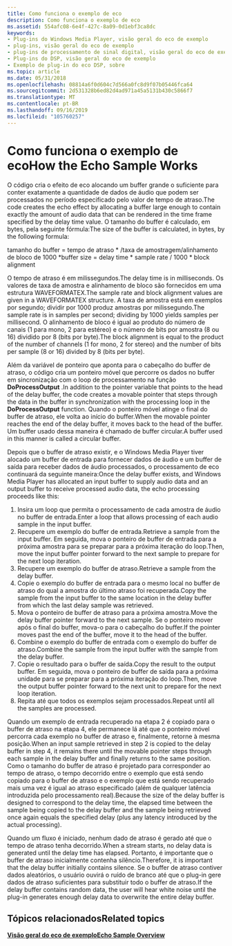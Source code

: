 ```yaml
---
title: Como funciona o exemplo de eco
description: Como funciona o exemplo de eco
ms.assetid: 554afc08-6e4f-427c-8a09-0d1ebf3ca8dc
keywords:
- Plug-ins do Windows Media Player, visão geral do eco de exemplo
- plug-ins, visão geral do eco de exemplo
- plug-ins de processamento de sinal digital, visão geral do eco de exemplo
- Plug-ins do DSP, visão geral do eco de exemplo
- Exemplo de plug-in do eco DSP, sobre
ms.topic: article
ms.date: 05/31/2018
ms.openlocfilehash: 08814a6f0d604c7d566a0fc8d9f07b05446fca64
ms.sourcegitcommit: 2d531328b6ed82d4ad971a45a5131b430c5866f7
ms.translationtype: MT
ms.contentlocale: pt-BR
ms.lasthandoff: 09/16/2019
ms.locfileid: "105760257"
---
```

# <a name="how-the-echo-sample-works"></a><span data-ttu-id="87381-108">Como funciona o exemplo de eco</span><span class="sxs-lookup"><span data-stu-id="87381-108">How the Echo Sample Works</span></span>

<span data-ttu-id="87381-109">O código cria o efeito de eco alocando um buffer grande o suficiente para conter exatamente a quantidade de dados de áudio que podem ser processados no período especificado pelo valor de tempo de atraso.</span><span class="sxs-lookup"><span data-stu-id="87381-109">The code creates the echo effect by allocating a buffer large enough to contain exactly the amount of audio data that can be rendered in the time frame specified by the delay time value.</span></span> <span data-ttu-id="87381-110">O tamanho do buffer é calculado, em bytes, pela seguinte fórmula:</span><span class="sxs-lookup"><span data-stu-id="87381-110">The size of the buffer is calculated, in bytes, by the following formula:</span></span>

<span data-ttu-id="87381-111">tamanho do buffer = tempo de atraso \* /taxa de amostragem/alinhamento de bloco de 1000 \*</span><span class="sxs-lookup"><span data-stu-id="87381-111">buffer size = delay time \* sample rate / 1000 \* block alignment</span></span>

<span data-ttu-id="87381-112">O tempo de atraso é em milissegundos.</span><span class="sxs-lookup"><span data-stu-id="87381-112">The delay time is in milliseconds.</span></span> <span data-ttu-id="87381-113">Os valores de taxa de amostra e alinhamento de bloco são fornecidos em uma estrutura WAVEFORMATEX.</span><span class="sxs-lookup"><span data-stu-id="87381-113">The sample rate and block alignment values are given in a WAVEFORMATEX structure.</span></span> <span data-ttu-id="87381-114">A taxa de amostra está em exemplos por segundo; dividir por 1000 produz amostras por milissegundo.</span><span class="sxs-lookup"><span data-stu-id="87381-114">The sample rate is in samples per second; dividing by 1000 yields samples per millisecond.</span></span> <span data-ttu-id="87381-115">O alinhamento de bloco é igual ao produto do número de canais (1 para mono, 2 para estéreo) e o número de bits por amostra (8 ou 16) dividido por 8 (bits por byte).</span><span class="sxs-lookup"><span data-stu-id="87381-115">The block alignment is equal to the product of the number of channels (1 for mono, 2 for stereo) and the number of bits per sample (8 or 16) divided by 8 (bits per byte).</span></span>

<span data-ttu-id="87381-116">Além da variável de ponteiro que aponta para o cabeçalho do buffer de atraso, o código cria um ponteiro móvel que percorre os dados no buffer em sincronização com o loop de processamento na função **DoProcessOutput** .</span><span class="sxs-lookup"><span data-stu-id="87381-116">In addition to the pointer variable that points to the head of the delay buffer, the code creates a movable pointer that steps through the data in the buffer in synchronization with the processing loop in the **DoProcessOutput** function.</span></span> <span data-ttu-id="87381-117">Quando o ponteiro móvel atinge o final do buffer de atraso, ele volta ao início do buffer.</span><span class="sxs-lookup"><span data-stu-id="87381-117">When the movable pointer reaches the end of the delay buffer, it moves back to the head of the buffer.</span></span> <span data-ttu-id="87381-118">Um buffer usado dessa maneira é chamado de buffer circular.</span><span class="sxs-lookup"><span data-stu-id="87381-118">A buffer used in this manner is called a circular buffer.</span></span>

<span data-ttu-id="87381-119">Depois que o buffer de atraso existir, e o Windows Media Player tiver alocado um buffer de entrada para fornecer dados de áudio e um buffer de saída para receber dados de áudio processados, o processamento de eco continuará da seguinte maneira:</span><span class="sxs-lookup"><span data-stu-id="87381-119">Once the delay buffer exists, and Windows Media Player has allocated an input buffer to supply audio data and an output buffer to receive processed audio data, the echo processing proceeds like this:</span></span>

1.  <span data-ttu-id="87381-120">Insira um loop que permita o processamento de cada amostra de áudio no buffer de entrada.</span><span class="sxs-lookup"><span data-stu-id="87381-120">Enter a loop that allows processing of each audio sample in the input buffer.</span></span>
2.  <span data-ttu-id="87381-121">Recupere um exemplo do buffer de entrada.</span><span class="sxs-lookup"><span data-stu-id="87381-121">Retrieve a sample from the input buffer.</span></span> <span data-ttu-id="87381-122">Em seguida, mova o ponteiro de buffer de entrada para a próxima amostra para se preparar para a próxima iteração do loop.</span><span class="sxs-lookup"><span data-stu-id="87381-122">Then, move the input buffer pointer forward to the next sample to prepare for the next loop iteration.</span></span>
3.  <span data-ttu-id="87381-123">Recupere um exemplo do buffer de atraso.</span><span class="sxs-lookup"><span data-stu-id="87381-123">Retrieve a sample from the delay buffer.</span></span>
4.  <span data-ttu-id="87381-124">Copie o exemplo do buffer de entrada para o mesmo local no buffer de atraso do qual a amostra do último atraso foi recuperada.</span><span class="sxs-lookup"><span data-stu-id="87381-124">Copy the sample from the input buffer to the same location in the delay buffer from which the last delay sample was retrieved.</span></span>
5.  <span data-ttu-id="87381-125">Mova o ponteiro de buffer de atraso para a próxima amostra.</span><span class="sxs-lookup"><span data-stu-id="87381-125">Move the delay buffer pointer forward to the next sample.</span></span> <span data-ttu-id="87381-126">Se o ponteiro mover após o final do buffer, mova-o para o cabeçalho do buffer.</span><span class="sxs-lookup"><span data-stu-id="87381-126">If the pointer moves past the end of the buffer, move it to the head of the buffer.</span></span>
6.  <span data-ttu-id="87381-127">Combine o exemplo do buffer de entrada com o exemplo do buffer de atraso.</span><span class="sxs-lookup"><span data-stu-id="87381-127">Combine the sample from the input buffer with the sample from the delay buffer.</span></span>
7.  <span data-ttu-id="87381-128">Copie o resultado para o buffer de saída.</span><span class="sxs-lookup"><span data-stu-id="87381-128">Copy the result to the output buffer.</span></span> <span data-ttu-id="87381-129">Em seguida, mova o ponteiro de buffer de saída para a próxima unidade para se preparar para a próxima iteração do loop.</span><span class="sxs-lookup"><span data-stu-id="87381-129">Then, move the output buffer pointer forward to the next unit to prepare for the next loop iteration.</span></span>
8.  <span data-ttu-id="87381-130">Repita até que todos os exemplos sejam processados.</span><span class="sxs-lookup"><span data-stu-id="87381-130">Repeat until all the samples are processed.</span></span>

<span data-ttu-id="87381-131">Quando um exemplo de entrada recuperado na etapa 2 é copiado para o buffer de atraso na etapa 4, ele permanece lá até que o ponteiro móvel percorra cada exemplo no buffer de atraso e, finalmente, retorne à mesma posição.</span><span class="sxs-lookup"><span data-stu-id="87381-131">When an input sample retrieved in step 2 is copied to the delay buffer in step 4, it remains there until the movable pointer steps through each sample in the delay buffer and finally returns to the same position.</span></span> <span data-ttu-id="87381-132">Como o tamanho do buffer de atraso é projetado para corresponder ao tempo de atraso, o tempo decorrido entre o exemplo que está sendo copiado para o buffer de atraso e o exemplo que está sendo recuperado mais uma vez é igual ao atraso especificado (além de qualquer latência introduzida pelo processamento real).</span><span class="sxs-lookup"><span data-stu-id="87381-132">Because the size of the delay buffer is designed to correspond to the delay time, the elapsed time between the sample being copied to the delay buffer and the sample being retrieved once again equals the specified delay (plus any latency introduced by the actual processing).</span></span>

<span data-ttu-id="87381-133">Quando um fluxo é iniciado, nenhum dado de atraso é gerado até que o tempo de atraso tenha decorrido.</span><span class="sxs-lookup"><span data-stu-id="87381-133">When a stream starts, no delay data is generated until the delay time has elapsed.</span></span> <span data-ttu-id="87381-134">Portanto, é importante que o buffer de atraso inicialmente contenha silêncio.</span><span class="sxs-lookup"><span data-stu-id="87381-134">Therefore, it is important that the delay buffer initially contains silence.</span></span> <span data-ttu-id="87381-135">Se o buffer de atraso contiver dados aleatórios, o usuário ouvirá o ruído de branco até que o plug-in gere dados de atraso suficientes para substituir todo o buffer de atraso.</span><span class="sxs-lookup"><span data-stu-id="87381-135">If the delay buffer contains random data, the user will hear white noise until the plug-in generates enough delay data to overwrite the entire delay buffer.</span></span>

## <a name="related-topics"></a><span data-ttu-id="87381-136">Tópicos relacionados</span><span class="sxs-lookup"><span data-stu-id="87381-136">Related topics</span></span>

<dl> <dt>

[<span data-ttu-id="87381-137">**Visão geral do eco de exemplo**</span><span class="sxs-lookup"><span data-stu-id="87381-137">**Echo Sample Overview**</span></span>](echo-sample-overview.md)
</dt> </dl>

 

 




